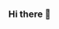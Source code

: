 ### Hi there 👋

<!--
**umutsatir/umutsatir** is a ✨ _special_ ✨ repository because its `README.md` (this file) appears on your GitHub profile.

Here are some ideas to get you started:

🎓 I'm a computer engineering student at Gebze Technical University.
🌱 I’m currently learning Python.
📫 How to reach me: 
[![Instagram Badge](https://img.shields.io/badge/-Instagram-C13584?style=flat-quare&labelColor=C13584&logo=instagram&logoColor=white&link=https://www.instagram.com/umut_satir/)](link)


[![Umut's GitHub stats](https://github-readme-stats.vercel.app/api?username=umutsatir)](https://github.com/umutsatir/umutsatir)

[![Top Langs](https://github-readme-stats.vercel.app/api/top-langs/?username=umutsatir&layout=compact)](https://github.com/umutsatir/umutsatir)
